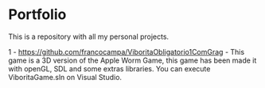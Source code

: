 # Portfolio
This is a repository with all my personal projects.

1 - https://github.com/francocampa/ViboritaObligatorio1ComGrag - This game is a 3D version of the Apple Worm Game, this game has been made it with openGL, SDL and some extras libraries.
You can execute ViboritaGame.sln on Visual Studio.
